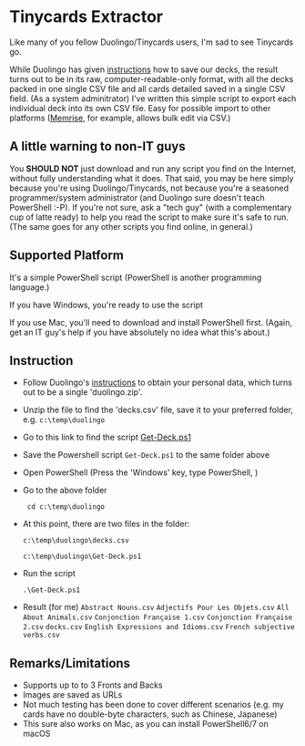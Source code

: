 # Tinycards Extractor

Like many of you fellow Duolingo/Tinycards users, I'm sad to see Tinycards go.

While Duolingo has given [instructions](https://support.duolingo.com/hc/en-us/articles/360043909772) how to save our decks, the result turns out to be in its raw, computer-readable-only format, with all the decks packed in one single CSV file and all cards detailed saved in a single CSV field.  (As a system adminitrator) I've written this simple script to export each individual deck into its own CSV file.  Easy for possible import to other platforms ([Memrise](https://www.memrise.com/), for example, allows bulk edit via CSV.)

## A little warning to non-IT guys
You **SHOULD NOT** just download and run any script you find on the Internet, without fully understanding what it does.  That said, you may be here simply because you're using Duolingo/Tinycards, not because you're a seasoned programmer/system administrator (and Duolingo sure doesn't teach PowerShell :-P).  If you're not sure, ask a "tech guy" (with a complementary cup of latte ready) to help you read the script to make sure it's safe to run.  (The same goes for any other scripts you find online, in general.)

## Supported Platform
It's a simple PowerShell script (PowerShell is another programming language.)

If you have Windows, you're ready to use the script

If you use Mac, you'll need to download and install PowerShell first.  (Again, get an IT guy's help if you have absolutely no idea what this's about.)

## Instruction
* Follow Duolingo's [instructions](https://support.duolingo.com/hc/en-us/articles/360043909772) to obtain your personal data, which turns out to be a single 'duolingo.zip'.
* Unzip the file to find the 'decks.csv' file, save it to your preferred folder, e.g. `c:\temp\duolingo`
* Go to this link to find the script [Get-Deck.ps1](https://github.com/tobykwan/tinycardsextractor/blob/master/Get-Deck.ps1)
* Save the Powershell script `Get-Deck.ps1` to the same folder above
* Open PowerShell (Press the 'Windows' key, type PowerShell, <Enter>)
* Go to the above folder
  
  ` cd c:\temp\duolingo`
* At this point, there are two files in the folder:

  `c:\temp\duolingo\decks.csv`

  `c:\temp\duolingo\Get-Deck.ps1`

* Run the script

  `.\Get-Deck.ps1`

* Result (for me)
  `Abstract Nouns.csv`
  `Adjectifs Pour Les Objets.csv`
  `All About Animals.csv`
  `Conjonction Française 1.csv`
  `Conjonction Française 2.csv`
  `decks.csv`
  `English Expressions and Idioms.csv`
  `French subjective verbs.csv`

## Remarks/Limitations
* Supports up to to 3 Fronts and Backs
* Images are saved as URLs
* Not much testing has been done to cover different scenarios (e.g. my cards have no double-byte characters, such as Chinese, Japanese)
* This sure also works on Mac, as you can install PowerShell6/7 on macOS

